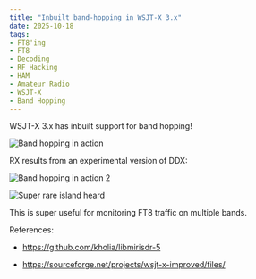 ```yaml
---
title: "Inbuilt band-hopping in WSJT-X 3.x"
date: 2025-10-18
tags:
- FT8'ing
- FT8
- Decoding
- RF Hacking
- HAM
- Amateur Radio
- WSJT-X
- Band Hopping
---
```


WSJT-X 3.x has inbuilt support for band hopping!

![Band hopping in action](/images/WSJTX-Band-Hopping.png)

RX results from an experimental version of DDX:

![Band hopping in action 2](/images/WSJTX-Band-Hopping-2.png)

![Super rare island heard](/images/DDX-Rare-Island-2025.png) 

This is super useful for monitoring FT8 traffic on multiple bands.

References:

- https://github.com/kholia/libmirisdr-5

- https://sourceforge.net/projects/wsjt-x-improved/files/

